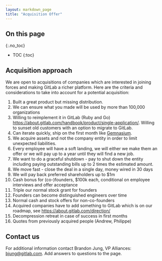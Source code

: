 ```yaml
---
layout: markdown_page
title: "Acquisition Offer"
---
```


## On this page
{:.no_toc}

- TOC
{:toc}

## Acquisition approach
We are open to acquisitions of companies which are interested in joining forces and making GitLab a richer platform. Here are the criteria and considerations to take into account for a potential acquisition:
1. Built a great product but missing distribution.
1. We can ensure what you made will be used by more than 100,000 organizations
1. Willing to reimplement it in GitLab (Ruby and Go) https://about.gitlab.com/handbook/product/single-application/. Willing to sunset old customers with an option to migrate to GitLab.
1. Can iterate quickly, ship on the first month like [Gemnasium](https://about.gitlab.com/2018/01/30/gemnasium-acquired-by-gitlab/).
1. We acquire assets and not the company entity in order to limit unexpected liabilities.
1. Every employee will have a soft landing, we will either we make them an offer or we will pay up to a year until they will find a new job.
1. We want to do a graceful shutdown - pay to shut down the entity including paying outstanding bills up to 2 times the estimated amount.
1. We move fast - close the deal in a single day, money wired in 30 days
1. We will pay back preferred shareholders up to $1m
1. Cash bonus for (co-)founders, $100k each, conditional on employee interviews and offer acceptance
1. Triple our normal stock grant for founders
1. Founders can become distinguished engineers over time
1. Normal cash and stock offers for non-co-founders
1. Acquired companies have to add something to GitLab which is on our roadmap, see https://about.gitlab.com/direction/
1. Decompression retreat in case of success in first months
1. Quotes from previously acquired people (Andrew, Philippe)

## Contact us
For additional information contact Brandon Jung, VP Alliances: bjung@gitlab.com.
Add answers to questions to the page.
